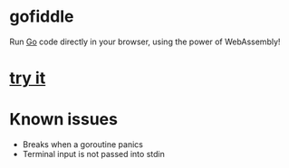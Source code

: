 # gofiddle
Run [Go](https://go.dev) code directly in your browser, using the power of WebAssembly!

# [try it](https://laptopcat.github.io/gofiddle)

# Known issues
- Breaks when a goroutine panics
- Terminal input is not passed into stdin

